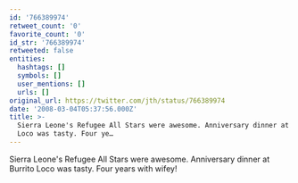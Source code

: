 ```yaml
---
id: '766389974'
retweet_count: '0'
favorite_count: '0'
id_str: '766389974'
retweeted: false
entities:
  hashtags: []
  symbols: []
  user_mentions: []
  urls: []
original_url: https://twitter.com/jth/status/766389974
date: '2008-03-04T05:37:56.000Z'
title: >-
  Sierra Leone's Refugee All Stars were awesome. Anniversary dinner at Burrito
  Loco was tasty. Four ye…
---
```


Sierra Leone's Refugee All Stars were awesome. Anniversary dinner at Burrito Loco was tasty. Four years with wifey!